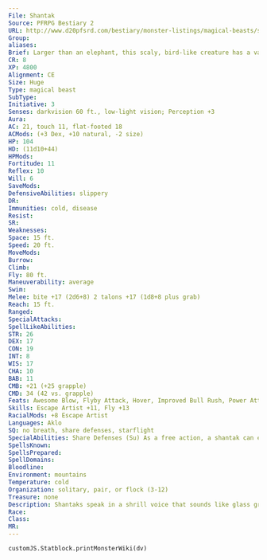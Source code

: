 ```yaml
---
File: Shantak
Source: PFRPG Bestiary 2
URL: http://www.d20pfsrd.com/bestiary/monster-listings/magical-beasts/shantak
Group: 
aliases: 
Brief: Larger than an elephant, this scaly, bird-like creature has a vaguely horse-like head and vast, slime-encrusted wings.
CR: 8
XP: 4800
Alignment: CE
Size: Huge
Type: magical beast
SubType: 
Initiative: 3
Senses: darkvision 60 ft., low-light vision; Perception +3
Aura: 
AC: 21, touch 11, flat-footed 18
ACMods: (+3 Dex, +10 natural, -2 size)
HP: 104
HD: (11d10+44)
HPMods: 
Fortitude: 11
Reflex: 10
Will: 6
SaveMods: 
DefensiveAbilities: slippery
DR: 
Immunities: cold, disease
Resist: 
SR: 
Weaknesses: 
Space: 15 ft.
Speed: 20 ft.
MoveMods: 
Burrow: 
Climb: 
Fly: 80 ft.
Maneuverability: average
Swim: 
Melee: bite +17 (2d6+8) 2 talons +17 (1d8+8 plus grab)
Reach: 15 ft.
Ranged: 
SpecialAttacks: 
SpellLikeAbilities: 
STR: 26
DEX: 17
CON: 19
INT: 8
WIS: 17
CHA: 10
BAB: 11
CMB: +21 (+25 grapple)
CMD: 34 (42 vs. grapple)
Feats: Awesome Blow, Flyby Attack, Hover, Improved Bull Rush, Power Attack, Wingover
Skills: Escape Artist +11, Fly +13
RacialMods: +8 Escape Artist
Languages: Aklo
SQ: no breath, share defenses, starflight
SpecialAbilities: Share Defenses (Su) As a free action, a shantak can extend its no breath ability and cold immunity to a single creature touching it. It can withdraw this protection as a free action.  Slippery (Ex) A shantak's scales seep slippery slime.  This grants the creature a +8 bonus on all Escape Artist checks and to its CMD against grapples, and imparts a -5 penalty on all Ride checks made by creatures attempting to ride a shantak.  Starflight (Su) A shantak can survive in the void of outer space. It flies through space at an incredible speed. Although exact travel times vary, a trip within a single solar system should take 3d20 hours, while a trip beyond should take 3d20 days (or more, at the GM's discretion)- provided the shantak knows the way to its destination.
SpellsKnown: 
SpellsPrepared: 
SpellDomains: 
Bloodline: 
Environment: mountains
Temperature: cold
Organization: solitary, pair, or flock (3-12)
Treasure: none
Description: Shantaks speak in a shrill voice that sounds like glass grinding against stone. They are intelligent creatures and cannot be trained as mounts-a would-be shantak rider must use diplomacy or magic to secure a shantak's cooperation as a mount, and even then, shantaks have a tendency to deliberately strand riders in dangerous areas.  Many shantaks have a strange and irrational fear of certain creatures, such as the faceless nightgaunts said to dwell in certain remote mountains, or specific types of harpies or gargoyles in more civilized regions. A shantak avoids confrontations with these types of creatures if possible.  A shantak's ability to travel the gulfs of space ensures that these scaly, bird-like creatures can be found on numerous worlds. Yet despite this unique ability, shantaks are generally quite reluctant to seek out new worlds unless faced with no other option, for a shantak knows well that an attempt to fly to an unknown world could easily result in being lost forever in the gulfs of space.
Race: 
Class: 
MR: 
---
```

```dataviewjs
customJS.Statblock.printMonsterWiki(dv)
```
